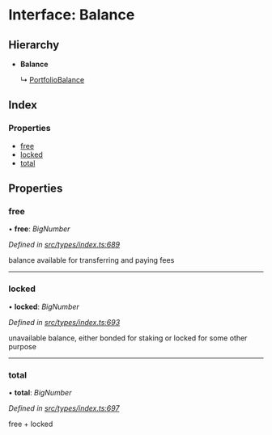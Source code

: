 # Interface: Balance

## Hierarchy

* **Balance**

  ↳ [PortfolioBalance](portfoliobalance.md)

## Index

### Properties

* [free](balance.md#free)
* [locked](balance.md#locked)
* [total](balance.md#total)

## Properties

###  free

• **free**: *BigNumber*

*Defined in [src/types/index.ts:689](https://github.com/PolymathNetwork/polymesh-sdk/blob/cfab557b/src/types/index.ts#L689)*

balance available for transferring and paying fees

___

###  locked

• **locked**: *BigNumber*

*Defined in [src/types/index.ts:693](https://github.com/PolymathNetwork/polymesh-sdk/blob/cfab557b/src/types/index.ts#L693)*

unavailable balance, either bonded for staking or locked for some other purpose

___

###  total

• **total**: *BigNumber*

*Defined in [src/types/index.ts:697](https://github.com/PolymathNetwork/polymesh-sdk/blob/cfab557b/src/types/index.ts#L697)*

free + locked
